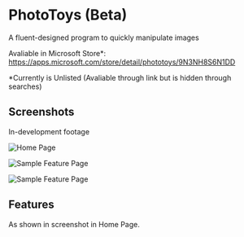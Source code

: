 # PhotoToys (Beta)

A fluent-designed program to quickly manipulate images

Avaliable in Microsoft Store*: https://apps.microsoft.com/store/detail/phototoys/9N3NH8S6N1DD

*Currently is Unlisted (Avaliable through link but is hidden through searches)

## Screenshots

In-development footage

![Home Page](https://media.discordapp.net/attachments/987759500733862028/988258611958546443/unknown.png)

![Sample Feature Page](https://media.discordapp.net/attachments/713975600846733363/988259153220870144/unknown.png)

![Sample Feature Page](https://media.discordapp.net/attachments/713975600846733363/988259358452355072/unknown.png)

## Features

As shown in screenshot in Home Page.
